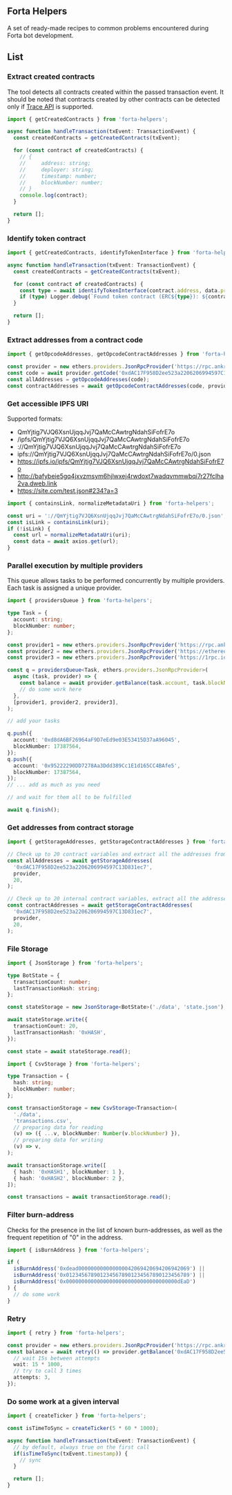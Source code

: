 ## Forta Helpers

A set of ready-made recipes to common problems encountered during Forta bot development.

## List

### Extract created contracts

The tool detects all contracts created within the passed transaction event.
It should be noted that contracts created by other contracts can be detected only
if [Trace API](https://github.com/NethermindEth/docs/blob/master/nethermind-utilities/cli/trace.md) is supported.

```ts
import { getCreatedContracts } from 'forta-helpers';

async function handleTransaction(txEvent: TransactionEvent) {
  const createdContracts = getCreatedContracts(txEvent);

  for (const contract of createdContracts) {
    // {
    //     address: string;
    //     deployer: string;
    //     timestamp: number;
    //     blockNumber: number;
    // }
    console.log(contract);
  }

  return [];
}
```

### Identify token contract

```ts
import { getCreatedContracts, identifyTokenInterface } from 'forta-helpers';

async function handleTransaction(txEvent: TransactionEvent) {
  const createdContracts = getCreatedContracts(txEvent);

  for (const contract of createdContracts) {
    const type = await identifyTokenInterface(contract.address, data.provider);
    if (type) Logger.debug(`Found token contract (ERC${type}): ${contract.address}`);
  }

  return [];
}
```

### Extract addresses from a contract code

```ts
import { getOpcodeAddresses, getOpcodeContractAddresses } from 'forta-helpers';

const provider = new ethers.providers.JsonRpcProvider('https://rpc.ankr.com/eth');
const code = await provider.getCode('0xdAC17F958D2ee523a2206206994597C13D831ec7');
const allAddresses = getOpcodeAddresses(code);
const contractAddresses = await getOpcodeContractAddresses(code, provider);
```

### Get accessible IPFS URI

Supported formats:

- QmYjtig7VJQ6XsnUjqqJvj7QaMcCAwtrgNdahSiFofrE7o
- /ipfs/QmYjtig7VJQ6XsnUjqqJvj7QaMcCAwtrgNdahSiFofrE7o
- ://QmYjtig7VJQ6XsnUjqqJvj7QaMcCAwtrgNdahSiFofrE7o
- ipfs://QmYjtig7VJQ6XsnUjqqJvj7QaMcCAwtrgNdahSiFofrE7o/0.json
- https://ipfs.io/ipfs/QmYjtig7VJQ6XsnUjqqJvj7QaMcCAwtrgNdahSiFofrE7o
- http://bafybeie5gq4jxvzmsym6hjlwxej4rwdoxt7wadqvmmwbqi7r27fclha2va.dweb.link
- https://site.com/test.json#234?a=3

```ts
import { containsLink, normalizeMetadataUri } from 'forta-helpers';

const uri = '://QmYjtig7VJQ6XsnUjqqJvj7QaMcCAwtrgNdahSiFofrE7o/0.json';
const isLink = containsLink(uri);
if (!isLink) {
  const url = normalizeMetadataUri(uri);
  const data = await axios.get(url);
}
```

### Parallel execution by multiple providers

This queue allows tasks to be performed concurrently by multiple providers.
Each task is assigned a unique provider.

```ts
import { providersQueue } from 'forta-helpers';

type Task = {
  account: string;
  blockNumber: number;
};

const provider1 = new ethers.providers.JsonRpcProvider('https://rpc.ankr.com/eth');
const provider2 = new ethers.providers.JsonRpcProvider('https://ethereum.publicnode.com');
const provider3 = new ethers.providers.JsonRpcProvider('https://1rpc.io/eth');

const q = providersQueue<Task, ethers.providers.JsonRpcProvider>(
  async (task, provider) => {
    const balance = await provider.getBalance(task.account, task.blockNumber);
    // do some work here
  },
  [provider1, provider2, provider3],
);

// add your tasks

q.push({
  account: '0xd8dA6BF26964aF9D7eEd9e03E53415D37aA96045',
  blockNumber: 17387564,
});
q.push({
  account: '0x95222290DD7278Aa3Ddd389Cc1E1d165CC4BAfe5',
  blockNumber: 17387564,
});
// ... add as much as you need

// and wait for them all to be fulfilled

await q.finish();
```

### Get addresses from contract storage

```ts
import { getStorageAddresses, getStorageContractAddresses } from 'forta-helpers';

// Check up to 20 contract variables and extract all the addresses from there
const allAddresses = await getStorageAddresses(
  '0xdAC17F958D2ee523a2206206994597C13D831ec7',
  provider,
  20,
);

// Check up to 20 internal contract variables, extract all the addresses from there and check if they are contracts
const contractAddresses = await getStorageContractAddresses(
  '0xdAC17F958D2ee523a2206206994597C13D831ec7',
  provider,
  20,
);
```

### File Storage

```ts
import { JsonStorage } from 'forta-helpers';

type BotState = {
  transactionCount: number;
  lastTransactionHash: string;
};

const stateStorage = new JsonStorage<BotState>('./data', 'state.json');

await stateStorage.write({
  transactionCount: 20,
  lastTransactionHash: '0xHASH',
});

const state = await stateStorage.read();
```

```ts
import { CsvStorage } from 'forta-helpers';

type Transaction = {
  hash: string;
  blockNumber: number;
};

const transactionStorage = new CsvStorage<Transaction>(
  './data',
  'transactions.csv',
  // preparing data for reading
  (v) => ({ ...v, blockNumber: Number(v.blockNumber) }),
  // preparing data for writing
  (v) => v,
);

await transactionStorage.write([
  { hash: '0xHASH1', blockNumber: 1 },
  { hash: '0xHASH2', blockNumber: 2 },
]);

const transactions = await transactionStorage.read();
```

### Filter burn-address

Checks for the presence in the list of known burn-addresses, as well as the frequent repetition of "0" in the address.

```ts
import { isBurnAddress } from 'forta-helpers';

if (
  isBurnAddress('0xdead000000000000000042069420694206942069') ||
  isBurnAddress('0x0123456789012345678901234567890123456789') ||
  isBurnAddress('0x000000000000000000000000000000000000dEaD')
) {
  // do some work
}
```

### Retry

```ts
import { retry } from 'forta-helpers';

const provider = new ethers.providers.JsonRpcProvider('https://rpc.ankr.com/eth');
const balance = await retry(() => provider.getBalance('0xdAC17F958D2ee523a2206206994597C13D831ec7'), {
  // wait 15s between attempts
  wait: 15 * 1000,
  // try to call 3 times
  attempts: 3,
});
```

### Do some work at a given interval

```ts
import { createTicker } from 'forta-helpers';

const isTimeToSync = createTicker(5 * 60 * 1000);

async function handleTransaction(txEvent: TransactionEvent) {
  // by default, always true on the first call
  if(isTimeToSync(txEvent.timestamp)) {
    // sync
  }

  return [];
}
```
